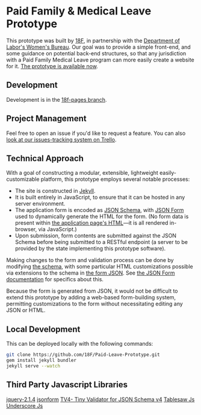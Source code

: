 # Paid Family & Medical Leave Prototype

This prototype was built by [18F](https://18f.gov/), in partnership with the [Department of Labor's Women's Bureau](https://www.dol.gov/wb/). Our goal was to provide a simple front-end, and some guidance on potential back-end structures, so that any jurisdiction with a Paid Family Medical Leave program can more easily create a website for it. [The prototype is available now](https://pages.18f.gov/Paid-Leave-Prototype/).

## Development
Development is in the [18f-pages branch](https://github.com/18F/Paid-Leave-Prototype/tree/18f-pages).

## Project Management
Feel free to open an issue if you'd like to request a feature. You can also [look at our issues-tracking system on Trello](https://trello.com/b/0RAkaeci/dol-paid-leave).

## Technical Approach
With a goal of constructing a modular, extensible, lightweight easily-customizable platform, this prototype employs several notable processes:
* The site is constructed in [Jekyll](https://jekyllrb.com/).
* It is built entirely in JavaScript, to ensure that it can be hosted in any server environment.
* The application form is encoded as [JSON Schema](http://json-schema.org/), with [JSON Form](https://github.com/joshfire/jsonform) used to dynamically generate the HTML for the form. (No form data is present within [the application page's HTML](https://github.com/18F/Paid-Leave-Prototype/blob/18f-pages/_pages/claims/new.html)—it is all rendered in-browser, via JavaScript.)
* Upon submission, form contents are submitted against the JSON Schema before being submitted to a RESTful endpoint (a server to be provided by the state implementing this prototype software).

Making changes to the form and validation process can be done by modifying [the schema](https://github.com/18F/Paid-Leave-Prototype/blob/18f-pages/javascripts/schema.json), with some particular HTML customizations possible via extensions to the schema in [the form JSON](https://github.com/18F/Paid-Leave-Prototype/blob/18f-pages/javascripts/form.json). See [the JSON Form documentation](https://github.com/joshfire/jsonform/wiki) for specifics about this.

Because the form is generated from JSON, it would not be difficult to extend this prototype by adding a web-based form-building system, permitting customizations to the form without necessitating editing any JSON or HTML.

## Local Development
This can be deployed locally with the following commands:
```bash
git clone https://github.com/18F/Paid-Leave-Prototype.git
gem install jekyll bundler
jekyll serve --watch
```
## Third Party Javascript Libraries
[jquery-2.1.4](https://github.com/jquery/jquery)
[jsonform](https://github.com/joshfire/jsonform/wiki#default-mapping)
[TV4- Tiny Validator for JSON Schema v4](https://github.com/geraintluff/tv4)
[Tablesaw Js](https://github.com/filamentgroup/tablesaw)
[Underscore Js](https://github.com/jashkenas/underscore)
